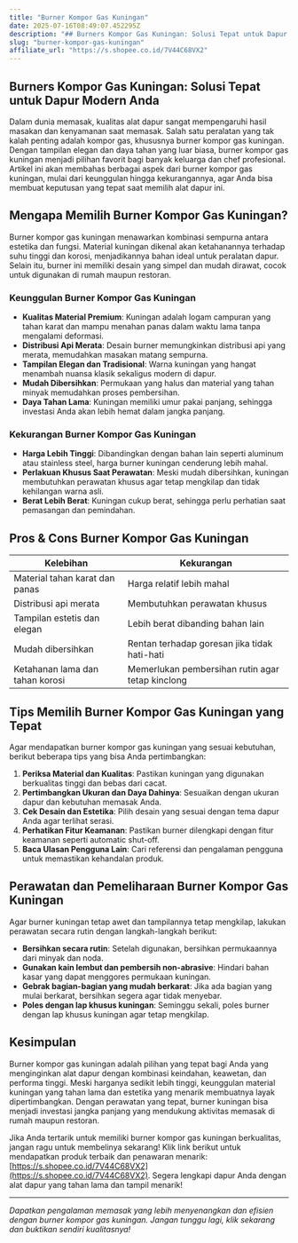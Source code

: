 ```yaml
---
title: "Burner Kompor Gas Kuningan"
date: 2025-07-16T08:49:07.452295Z
description: "## Burners Kompor Gas Kuningan: Solusi Tepat untuk Dapur Modern Anda..."
slug: "burner-kompor-gas-kuningan"
affiliate_url: "https://s.shopee.co.id/7V44C68VX2"
---
```

## Burners Kompor Gas Kuningan: Solusi Tepat untuk Dapur Modern Anda

Dalam dunia memasak, kualitas alat dapur sangat mempengaruhi hasil masakan dan kenyamanan saat memasak. Salah satu peralatan yang tak kalah penting adalah kompor gas, khususnya burner kompor gas kuningan. Dengan tampilan elegan dan daya tahan yang luar biasa, burner kompor gas kuningan menjadi pilihan favorit bagi banyak keluarga dan chef profesional. Artikel ini akan membahas berbagai aspek dari burner kompor gas kuningan, mulai dari keunggulan hingga kekurangannya, agar Anda bisa membuat keputusan yang tepat saat memilih alat dapur ini.

## Mengapa Memilih Burner Kompor Gas Kuningan?

Burner kompor gas kuningan menawarkan kombinasi sempurna antara estetika dan fungsi. Material kuningan dikenal akan ketahanannya terhadap suhu tinggi dan korosi, menjadikannya bahan ideal untuk peralatan dapur. Selain itu, burner ini memiliki desain yang simpel dan mudah dirawat, cocok untuk digunakan di rumah maupun restoran.

### Keunggulan Burner Kompor Gas Kuningan

- **Kualitas Material Premium**: Kuningan adalah logam campuran yang tahan karat dan mampu menahan panas dalam waktu lama tanpa mengalami deformasi.
- **Distribusi Api Merata**: Desain burner memungkinkan distribusi api yang merata, memudahkan masakan matang sempurna.
- **Tampilan Elegan dan Tradisional**: Warna kuningan yang hangat menambah nuansa klasik sekaligus modern di dapur.
- **Mudah Dibersihkan**: Permukaan yang halus dan material yang tahan minyak memudahkan proses pembersihan.
- **Daya Tahan Lama**: Kuningan memiliki umur pakai panjang, sehingga investasi Anda akan lebih hemat dalam jangka panjang.

### Kekurangan Burner Kompor Gas Kuningan

- **Harga Lebih Tinggi**: Dibandingkan dengan bahan lain seperti aluminum atau stainless steel, harga burner kuningan cenderung lebih mahal.
- **Perlakuan Khusus Saat Perawatan**: Meski mudah dibersihkan, kuningan membutuhkan perawatan khusus agar tetap mengkilap dan tidak kehilangan warna asli.
- **Berat Lebih Berat**: Kuningan cukup berat, sehingga perlu perhatian saat pemasangan dan pemindahan.

## Pros & Cons Burner Kompor Gas Kuningan

| Kelebihan | Kekurangan |
|------------|--------------|
| Material tahan karat dan panas | Harga relatif lebih mahal |
| Distribusi api merata | Membutuhkan perawatan khusus |
| Tampilan estetis dan elegan | Lebih berat dibanding bahan lain |
| Mudah dibersihkan | Rentan terhadap goresan jika tidak hati-hati |
| Ketahanan lama dan tahan korosi | Memerlukan pembersihan rutin agar tetap kinclong |

## Tips Memilih Burner Kompor Gas Kuningan yang Tepat

Agar mendapatkan burner kompor gas kuningan yang sesuai kebutuhan, berikut beberapa tips yang bisa Anda pertimbangkan:

1. **Periksa Material dan Kualitas**: Pastikan kuningan yang digunakan berkualitas tinggi dan bebas dari cacat.
2. **Pertimbangkan Ukuran dan Daya Dahinya**: Sesuaikan dengan ukuran dapur dan kebutuhan memasak Anda.
3. **Cek Desain dan Estetika**: Pilih desain yang sesuai dengan tema dapur Anda agar terlihat serasi.
4. **Perhatikan Fitur Keamanan**: Pastikan burner dilengkapi dengan fitur keamanan seperti automatic shut-off.
5. **Baca Ulasan Pengguna Lain**: Cari referensi dan pengalaman pengguna untuk memastikan kehandalan produk.

## Perawatan dan Pemeliharaan Burner Kompor Gas Kuningan

Agar burner kuningan tetap awet dan tampilannya tetap mengkilap, lakukan perawatan secara rutin dengan langkah-langkah berikut:

- **Bersihkan secara rutin**: Setelah digunakan, bersihkan permukaannya dari minyak dan noda.
- **Gunakan kain lembut dan pembersih non-abrasive**: Hindari bahan kasar yang dapat menggores permukaan kuningan.
- **Gebrak bagian-bagian yang mudah berkarat**: Jika ada bagian yang mulai berkarat, bersihkan segera agar tidak menyebar.
- **Poles dengan lap khusus kuningan**: Seminggu sekali, poles burner dengan lap khusus kuningan agar tetap mengkilap.

## Kesimpulan

Burner kompor gas kuningan adalah pilihan yang tepat bagi Anda yang menginginkan alat dapur dengan kombinasi keindahan, keawetan, dan performa tinggi. Meski harganya sedikit lebih tinggi, keunggulan material kuningan yang tahan lama dan estetika yang menarik membuatnya layak dipertimbangkan. Dengan perawatan yang tepat, burner kuningan bisa menjadi investasi jangka panjang yang mendukung aktivitas memasak di rumah maupun restoran.

Jika Anda tertarik untuk memiliki burner kompor gas kuningan berkualitas, jangan ragu untuk membelinya sekarang! Klik link berikut untuk mendapatkan produk terbaik dan penawaran menarik: [https://s.shopee.co.id/7V44C68VX2](https://s.shopee.co.id/7V44C68VX2). Segera lengkapi dapur Anda dengan alat dapur yang tahan lama dan tampil menarik!

---

*Dapatkan pengalaman memasak yang lebih menyenangkan dan efisien dengan burner kompor gas kuningan. Jangan tunggu lagi, klik sekarang dan buktikan sendiri kualitasnya!*